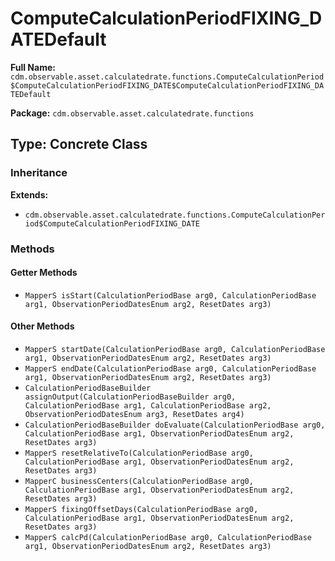 # ComputeCalculationPeriodFIXING_DATEDefault

**Full Name:** `cdm.observable.asset.calculatedrate.functions.ComputeCalculationPeriod$ComputeCalculationPeriodFIXING_DATE$ComputeCalculationPeriodFIXING_DATEDefault`

**Package:** `cdm.observable.asset.calculatedrate.functions`

## Type: Concrete Class

### Inheritance

**Extends:**
- `cdm.observable.asset.calculatedrate.functions.ComputeCalculationPeriod$ComputeCalculationPeriodFIXING_DATE`

### Methods

#### Getter Methods

- `MapperS isStart(CalculationPeriodBase arg0, CalculationPeriodBase arg1, ObservationPeriodDatesEnum arg2, ResetDates arg3)`

#### Other Methods

- `MapperS startDate(CalculationPeriodBase arg0, CalculationPeriodBase arg1, ObservationPeriodDatesEnum arg2, ResetDates arg3)`
- `MapperS endDate(CalculationPeriodBase arg0, CalculationPeriodBase arg1, ObservationPeriodDatesEnum arg2, ResetDates arg3)`
- `CalculationPeriodBaseBuilder assignOutput(CalculationPeriodBaseBuilder arg0, CalculationPeriodBase arg1, CalculationPeriodBase arg2, ObservationPeriodDatesEnum arg3, ResetDates arg4)`
- `CalculationPeriodBaseBuilder doEvaluate(CalculationPeriodBase arg0, CalculationPeriodBase arg1, ObservationPeriodDatesEnum arg2, ResetDates arg3)`
- `MapperS resetRelativeTo(CalculationPeriodBase arg0, CalculationPeriodBase arg1, ObservationPeriodDatesEnum arg2, ResetDates arg3)`
- `MapperC businessCenters(CalculationPeriodBase arg0, CalculationPeriodBase arg1, ObservationPeriodDatesEnum arg2, ResetDates arg3)`
- `MapperS fixingOffsetDays(CalculationPeriodBase arg0, CalculationPeriodBase arg1, ObservationPeriodDatesEnum arg2, ResetDates arg3)`
- `MapperS calcPd(CalculationPeriodBase arg0, CalculationPeriodBase arg1, ObservationPeriodDatesEnum arg2, ResetDates arg3)`

